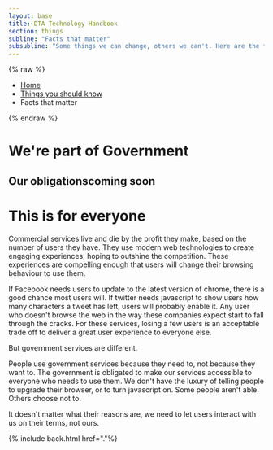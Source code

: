 ```yaml
---
layout: base
title: DTA Technology Handbook
section: things
subline: "Facts that matter"
subsubline: "Some things we can change, others we can't. Here are the facts we're bound by."
---
```


{% raw %}

<nav class="uikit-breadcrumbs" aria-label="breadcrumb">
  <ul class="uikit-link-list uikit-link-list--inline">
    <li><a href="/handbook">Home</a></li>
    <li><a href="/handbook/things/">Things you should know</a></li>
    <li>Facts that matter</li>
  </ul>
</nav>

{% endraw %}

# We're part of Government
<h2 class="uikit-display-3">Our obligations<span class="badge">coming&nbsp;soon</span></h2>


# This is for everyone
Commercial services live and die by the profit they make, based on the number of users they have. They use modern web technologies to create engaging experiences, hoping to outshine the competition. These experiences are compelling enough that users will change their browsing behaviour to use them.

If Facebook needs users to update to the latest version of chrome, there is a good chance most users will. If twitter needs javascript to show users how many characters a tweet has left, users will probably enable it. Any user who doesn't browse the web in the way these companies expect start to fall through the cracks. For these services, losing a few users is an acceptable trade off to deliver a great user experience to everyone else.

But government services are different.

People use government services because they need to, not because they want to. The government is obligated to make our services accessible to everyone who needs to use them. We don't have the luxury of telling people to upgrade their browser, or to turn javascript on. Some people aren't able. Others choose not to.

It doesn't matter what their reasons are, we need to let users interact with us on their terms, not ours.

{% include back.html href="."%}
